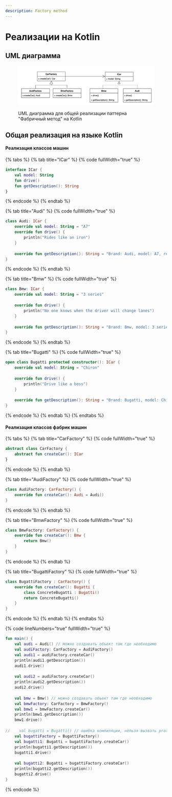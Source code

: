 ```yaml
---
description: Factory method
---
```


# Реализации на Kotlin

## UML диаграмма

<figure><img src="../../../.gitbook/assets/fabric-method.png" alt=""><figcaption><p>UML диаграмма для общей реализации паттерна "Фабричный метод" на Kotlin</p></figcaption></figure>

## Общая реализация на языке Kotlin

#### Реализация классов машин

{% tabs %}
{% tab title="ICar" %}
{% code fullWidth="true" %}
```kotlin
interface ICar {
    val model: String
    fun drive()
    fun getDescription(): String
}
```
{% endcode %}
{% endtab %}

{% tab title="Audi" %}
{% code fullWidth="true" %}
```kotlin
class Audi: ICar {
    override val model: String = "A7"
    override fun drive() {
        println("Rides like an iron")
    }

    override fun getDescription(): String = "Brand: Audi, model: A7, revision: ${this.hashCode()}"
}
```
{% endcode %}
{% endtab %}

{% tab title="Bmw" %}
{% code fullWidth="true" %}
```kotlin
class Bmw: ICar {
    override val model: String = "3 series"

    override fun drive() {
        println("No one knows when the driver will change lanes")
    }

    override fun getDescription(): String = "Brand: Bmw, model: 3 series, revision: ${this.hashCode()}"
}
```
{% endcode %}
{% endtab %}

{% tab title="Bugatti" %}
{% code fullWidth="true" %}
```kotlin
open class Bugatti protected constructor(): ICar {
    override val model: String = "Chiron"

    override fun drive() {
        println("Drive like a boss")
    }

    override fun getDescription(): String = "Brand: Bugatti, model: Chiron, revision: ${this.hashCode()}"
}
```
{% endcode %}
{% endtab %}
{% endtabs %}

#### Реализация классов фабрик машин

{% tabs %}
{% tab title="CarFactory" %}
{% code fullWidth="true" %}
```kotlin
abstract class CarFactory {
    abstract fun createCar(): ICar
}
```
{% endcode %}
{% endtab %}

{% tab title="AudiFactory" %}
{% code fullWidth="true" %}
```kotlin
class AudiFactory: CarFactory() {
    override fun createCar(): Audi = Audi()
}
```
{% endcode %}
{% endtab %}

{% tab title="BmwFactory" %}
{% code fullWidth="true" %}
```kotlin
class BmwFactory: CarFactory() {
    override fun createCar(): Bmw {
        return Bmw()
    }
}
```
{% endcode %}
{% endtab %}

{% tab title="BugattiFactory" %}
{% code fullWidth="true" %}
```kotlin
class BugattiFactory : CarFactory() {
    override fun createCar(): Bugatti {
        class ConcreteBugatti : Bugatti()
        return ConcreteBugatti()
    }
}
```
{% endcode %}
{% endtab %}
{% endtabs %}

{% code lineNumbers="true" fullWidth="true" %}
```kotlin
fun main() {
    val audi = Audi() // можно создавать объект там где необходимо
    val audiFactory: CarFactory = AudiFactory()
    val audi1 = audiFactory.createCar()
    println(audi1.getDescription())
    audi1.drive()

    val audi2 = audiFactory.createCar()
    println(audi2.getDescription())
    audi2.drive()

    val bmw = Bmw() // можно создавать объект там где необходимо
    val bmwFactory: CarFactory = BmwFactory()
    val bmw1 = bmwFactory.createCar()
    println(bmw1.getDescription())
    bmw1.drive()

//    val bugatti = Bugatti() // ошибка компиляции, нельзя вызвать protected constructor
    val bugattiFactory = BugattiFactory()
    val bugatti1: Bugatti = bugattiFactory.createCar()
    println(bugatti1.getDescription())
    bugatti1.drive()

    val bugatti2: Bugatti = bugattiFactory.createCar()
    println(bugatti2.getDescription())
    bugatti2.drive()
}
```
{% endcode %}

